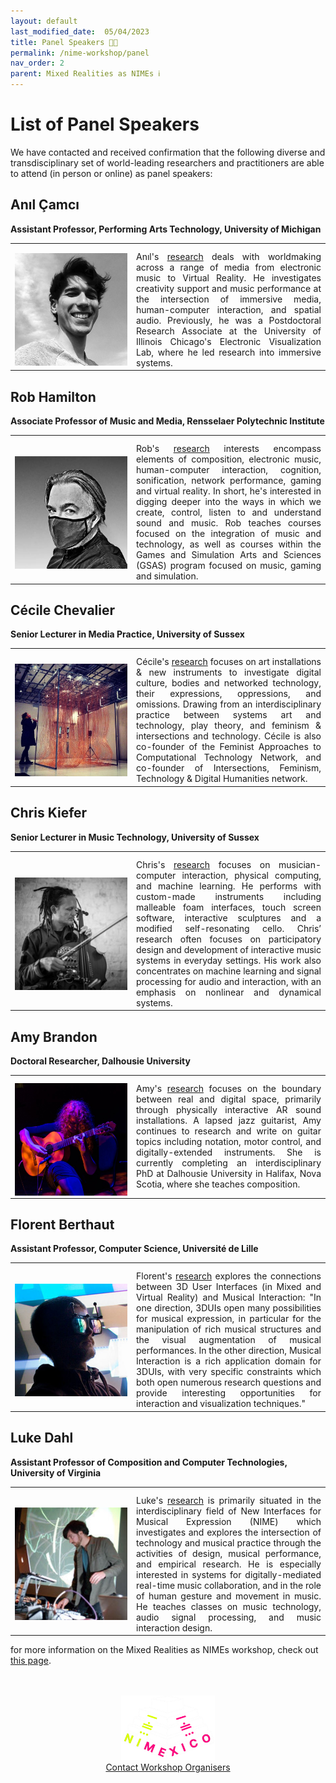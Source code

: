 ```yaml
---
layout: default
last_modified_date:  05/04/2023
title: Panel Speakers 🧑‍🏫
permalink: /nime-workshop/panel
nav_order: 2
parent: Mixed Realities as NIMEs ℹ️ 
---
```


# List of Panel Speakers

We have contacted and received confirmation that the following diverse and transdisciplinary set of world-leading researchers and practitioners are able to attend (in person or online) as panel speakers: 

<style>
  /* Remove table borders*/
  td, th {
    border: none!important;
  }
  /* Attempt to fix up table widths */
  .table-wrapper{
    max-width: 100%;
    margin: 0 auto;
  }  
  table {
    border-collapse: collapse;
  }
  tbody{
    width:max-content;
  }
  /* Fix image column width */
  table td:nth-child(1),
  table th:nth-child(1) {
    width: 180px;
  }

  /* Remove header row */
  table thead {
  display: none;
  }
  /* Fix uneven padding as a result of removing table header */
   tbody tr td{
   padding-top: 12px;
  }
  /* Fix padding around images */
  td img{
    vertical-align: middle;
  }
  /* Align text in second column to top */
  tr td:nth-child(2){
    text-align: justify;
    vertical-align: top;
  }

</style>

## Anıl Çamcı
**Assistant Professor, Performing Arts Technology, University of Michigan**

|                                  |   |
|:--------------------------------:|--|
| ![](../../assets/images/camci.jpg) | Anıl's [research](http://www-personal.umich.edu/~acamci/) deals with worldmaking across a range of media from electronic music to Virtual Reality. He investigates creativity support and music performance at the intersection of immersive media, human-computer interaction, and spatial audio. Previously, he was a Postdoctoral Research Associate at the University of Illinois Chicago's Electronic Visualization Lab, where he led research into immersive systems.   |


## Rob Hamilton 
**Associate Professor of Music and Media, Rensselaer Polytechnic Institute**

|                                  |   |
|:--------------------------------:|--|
| ![](../../assets/images/hamilton.jpg) | Rob's [research](https://homepages.rpi.edu/~hamilr4/) interests encompass elements of composition, electronic music, human-computer interaction, cognition, sonification, network performance, gaming and virtual reality. In short, he's interested in digging deeper into the ways in which we create, control, listen to and understand sound and music. Rob teaches courses focused on the integration of music and technology, as well as courses within the Games and Simulation Arts and Sciences (GSAS) program focused on music, gaming and simulation. |


## Cécile Chevalier
**Senior Lecturer in Media Practice, University of Sussex**

|                                  |   |
|:--------------------------------:|--|
| ![](../../assets/images/chevalier.jpg) | Cécile's [research](http://cecilechevalier.net/) focuses on art installations & new instruments to investigate digital culture, bodies and networked technology, their expressions, oppressions, and omissions. Drawing from an interdisciplinary practice between systems art and technology, play theory, and feminism & intersections and technology. Cécile is also co-founder of the Feminist Approaches to Computational Technology Network, and co-founder of Intersections, Feminism, Technology & Digital Humanities network.   |

## Chris Kiefer
**Senior Lecturer in Music Technology, University of Sussex**

|                                  |   |
|:--------------------------------:|--|
| ![](../../assets/images/kiefer.jpg) | Chris's [research](https://luuma.net/) focuses on musician-computer interaction, physical computing, and machine learning.  He performs with custom-made instruments including malleable foam interfaces, touch screen software, interactive sculptures and a modified self-resonating cello.  Chris’ research  often focuses on participatory design and development of interactive music systems in everyday settings. His work also concentrates on machine learning and signal processing for audio and interaction, with an emphasis on nonlinear and dynamical systems.   |

## Amy Brandon 
**Doctoral Researcher, Dalhousie University**

|                                  |   |
|:--------------------------------:|--|
| ![](../../assets/images/brandon.jpg) | Amy's [research](https://www.amybrandon.ca/) focuses on the boundary between real and digital space, primarily through physically interactive AR sound installations. A lapsed jazz guitarist, Amy continues to research and write on guitar topics including notation, motor control, and digitally-extended instruments. She is currently completing an interdisciplinary PhD at Dalhousie University in Halifax, Nova Scotia, where she teaches composition.|


## Florent Berthaut
**Assistant Professor, Computer Science, Université de Lille**

|                                  |   |
|:--------------------------------:|--|
| ![](../../assets/images/berthaut.jpg) | Florent's [research](https://hitmuri.net/) explores the connections between 3D User Interfaces (in Mixed and Virtual Reality) and Musical Interaction: "In one direction, 3DUIs open many possibilities for musical expression, in particular for the manipulation of rich musical structures and the visual augmentation of musical performances. In the other direction, Musical Interaction is a rich application domain for 3DUIs, with very specific constraints which both open numerous research questions and provide interesting opportunities for interaction and visualization techniques."    |

## Luke Dahl
**Assistant Professor of Composition and Computer Technologies, University of Virginia**

|                                  |   |
|:--------------------------------:|--|
| ![](../../assets/images/dahl.jpg) | Luke's [research](https://music.virginia.edu/people/profile/ldahl) is primarily situated in the interdisciplinary field of New Interfaces for Musical Expression (NIME) which investigates and explores the intersection of technology and musical practice through the activities of design, musical performance, and empirical research. He is especially interested in systems for digitally-mediated real-time music collaboration, and in the role of human gesture and movement in music. He teaches classes on music technology, audio signal processing, and music interaction design.  |


for more information on the Mixed Realities as NIMEs workshop, check out [this page](../nime-workshop/).

<br>
<br>

<!-- Remove link underline on image -->
<style>
    #img-a{
        background-image: none;
    }
</style>

<div align="center">
  <a id="img-a" href="https://www.nime2023.org/"><img src="../../assets/images/nimexico.png" width="150px"></a>
  <br>
  <a href="mailto:s.bilbow@sussex.ac.uk,yichen.wang@anu.edu.au>">Contact Workshop Organisers</a>
</div>